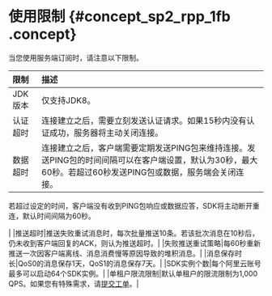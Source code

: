 # 使用限制 {#concept_sp2_rpp_1fb .concept}

当您使用服务端订阅时，请注意以下限制。

|限制|描述|
|:-|:-|
|JDK版本|仅支持JDK8。|
|认证超时|连接建立之后，需要立刻发送认证请求。如果15秒内没有认证成功，服务器将主动关闭连接。|
|数据超时|连接建立之后，客户端需要定期发送PING包来维持连接。发送PING包的时间间隔可以在客户端设置，默认为30秒，最大60秒。若超过60秒发送PING包或数据，服务端会关闭连接。

若超过设定的时间，客户端没有收到PING包响应或数据应答，SDK将主动断开重连，默认时间间隔为60秒。

|
|推送超时|推送失败重试消息时，每次批量推送10条。若该批次消息在10秒后，仍未收到客户端回复的ACK，则认为推送超时。|
|失败推送重试策略|每60秒重新推送一次因客户端离线、消息消费慢等原因导致的堆积消息。|
|消息保存时长|QoS0的消息保存1天，QoS1的消息保存7天。|
|SDK实例个数|每个阿里云账号最多可以启动64个SDK实例。|
|单租户限流限制|默认单租户的限流限制为1,000 QPS。如果您有特殊需求，请[提交工单](https://selfservice.console.aliyun.com/ticket/createIndex)。|

